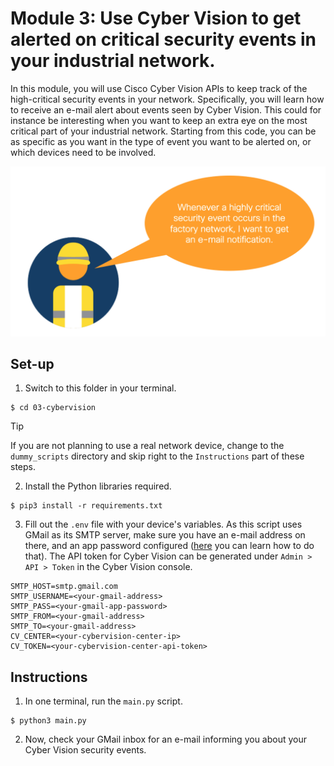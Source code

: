 # Module 3: Use Cyber Vision to get alerted on critical security events in your industrial network.

In this module, you will use Cisco Cyber Vision APIs to keep track of the high-critical security events in your network. Specifically, you will learn how to receive an e-mail alert about events seen by Cyber Vision. This could for instance be interesting when you want to keep an extra eye on the most critical part of your industrial network. Starting from this code, you can be as specific as you want in the type of event you want to be alerted on, or which devices need to be involved.

![](use_case.png)

## Set-up

1. Switch to this folder in your terminal.

```
$ cd 03-cybervision
```

> [!TIP]
> If you are not planning to use a real network device, change to the `dummy_scripts` directory and skip right to the `Instructions` part of these steps.

2. Install the Python libraries required.

```
$ pip3 install -r requirements.txt
```

3. Fill out the `.env` file with your device's variables. As this script uses GMail as its SMTP server, make sure you have an e-mail address on there, and an app password configured ([here](https://support.google.com/accounts/answer/185833?hl=en) you can learn how to do that). The API token for Cyber Vision can be generated under `Admin > API > Token` in the Cyber Vision console.

```
SMTP_HOST=smtp.gmail.com
SMTP_USERNAME=<your-gmail-address>
SMTP_PASS=<your-gmail-app-password>
SMTP_FROM=<your-gmail-address>
SMTP_TO=<your-gmail-address>
CV_CENTER=<your-cybervision-center-ip>
CV_TOKEN=<your-cybervision-center-api-token>
```

## Instructions

1. In one terminal, run the `main.py` script. 

```
$ python3 main.py
```

2. Now, check your GMail inbox for an e-mail informing you about your Cyber Vision security events.